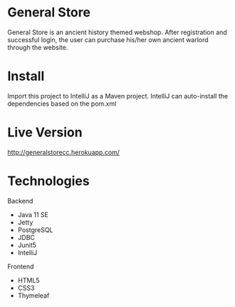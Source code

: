 # General Store

General Store is an ancient history themed webshop. After registration and successful login, the user can purchase his/her own ancient warlord through the website.

# Install

Import this project to IntelliJ as a Maven project.
IntelliJ can auto-install the dependencies based on the pom.xml

# Live Version

http://generalstorecc.herokuapp.com/

# Technologies

Backend
- Java 11 SE
- Jetty
- PostgreSQL
- JDBC
- Junit5
- IntelliJ

Frontend
- HTML5
- CSS3
- Thymeleaf